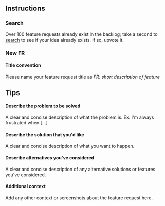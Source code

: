 ## Instructions

### Search

Over 100 feature requests already exist in the backlog; take a second to [search](https://gitlab.com/lightmeter/controlcenter/-/issues) to see if your idea already exists. If so, upvote it.

### New FR

#### Title convention

Please name your feature request title as _FR: short description of feature_

## Tips

#### Describe the problem to be solved

A clear and concise description of what the problem is. Ex. I'm always frustrated when [...]

#### Describe the solution that you'd like

A clear and concise description of what you want to happen.

#### Describe alternatives you've considered

A clear and concise description of any alternative solutions or features you've considered.

#### Additional context

Add any other context or screenshots about the feature request here.
